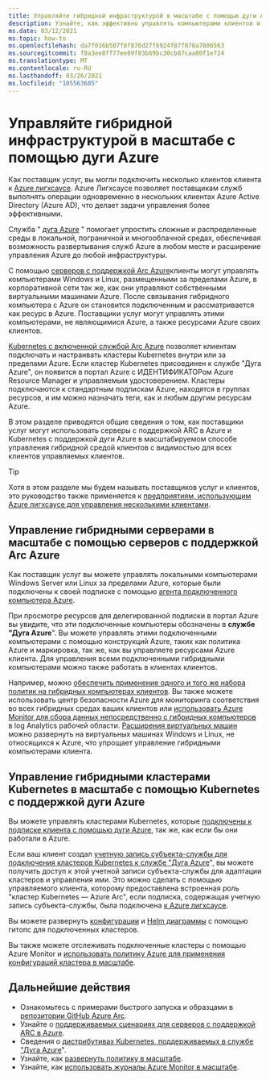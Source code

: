 ```yaml
---
title: Управляйте гибридной инфраструктурой в масштабе с помощью дуги Azure
description: Узнайте, как эффективно управлять компьютерами клиентов и кластерами Kubernetes за пределами Azure.
ms.date: 03/12/2021
ms.topic: how-to
ms.openlocfilehash: da7f016b507f8f876d27f6924f87f078a7806563
ms.sourcegitcommit: f0a3ee8ff77ee89f83b69bc30cb87caa80f1e724
ms.translationtype: MT
ms.contentlocale: ru-RU
ms.lasthandoff: 03/26/2021
ms.locfileid: "105563605"
---
```

# <a name="manage-hybrid-infrastructure-at-scale-with-azure-arc"></a>Управляйте гибридной инфраструктурой в масштабе с помощью дуги Azure

Как поставщик услуг, вы могли подключить несколько клиентов клиента к [Azure лигхсаусе](../overview.md). Azure Лигхсаусе позволяет поставщикам служб выполнять операции одновременно в нескольких клиентах Azure Active Directory (Azure AD), что делает задачи управления более эффективными.

Служба " [дуга Azure](../../azure-arc/overview.md) " помогает упростить сложные и распределенные среды в локальной, пограничной и многооблачной средах, обеспечивая возможность развертывания служб Azure в любом месте и расширение управления Azure до любой инфраструктуры.

С помощью [серверов с поддержкой Arc Azure](../../azure-arc/servers/overview.md)клиенты могут управлять компьютерами Windows и Linux, размещенными за пределами Azure, в корпоративной сети так же, как они управляют собственными виртуальными машинами Azure. После связывания гибридного компьютера с Azure он становится подключенным и рассматривается как ресурс в Azure. Поставщики услуг могут управлять этими компьютерами, не являющимися Azure, а также ресурсами Azure своих клиентов.

[Kubernetes с включенной службой Arc Azure](../../azure-arc/kubernetes/overview.md) позволяет клиентам подключать и настраивать кластеры Kubernetes внутри или за пределами Azure. Если кластер Kubernetes присоединен к службе "Дуга Azure", он появится в портал Azure с ИДЕНТИФИКАТОРом Azure Resource Manager и управляемым удостоверением. Кластеры подключаются к стандартным подпискам Azure, находятся в группах ресурсов, и им можно назначать теги, как и любым другим ресурсам Azure.

В этом разделе приводятся общие сведения о том, как поставщики услуг могут использовать серверы с поддержкой ARC в Azure и Kubernetes с поддержкой дуги Azure в масштабируемом способе управления гибридной средой клиентов с видимостью для всех клиентов управляемых клиентов.

> [!TIP]
> Хотя в этом разделе мы будем называть поставщиков услуг и клиентов, это руководство также применяется к [предприятиям, использующим Azure лигхсаусе для управления несколькими клиентами](../concepts/enterprise.md).

## <a name="manage-hybrid-servers-at-scale-with-azure-arc-enabled-servers"></a>Управление гибридными серверами в масштабе с помощью серверов с поддержкой Arc Azure

Как поставщик услуг вы можете управлять локальными компьютерами Windows Server или Linux за пределами Azure, которые были подключены к своей подписке с помощью [агента подключенного компьютера Azure](../../azure-arc/servers/agent-overview.md).

При просмотре ресурсов для делегированной подписки в портал Azure вы увидите, что эти подключенные компьютеры обозначены в **службе "Дуга Azure**". Вы можете управлять этими подключенными компьютерами с помощью конструкций Azure, таких как политика Azure и маркировка, так же, как вы управляете ресурсами Azure клиента. Для управления всеми подключенными гибридными компьютерами можно также работать в клиентах клиентов.

Например, можно [обеспечить применение одного и того же набора политик на гибридных компьютерах клиентов](../../azure-arc/servers/learn/tutorial-assign-policy-portal.md). Вы также можете использовать центр безопасности Azure для мониторинга соответствия во всех гибридных средах ваших клиентов или [использовать Azure Monitor для сбора данных непосредственно с гибридных компьютеров](../../azure-arc/servers/learn/tutorial-enable-vm-insights.md) в log Analytics рабочей области. [Расширения виртуальных машин](../../azure-arc/servers/manage-vm-extensions.md) можно развернуть на виртуальных машинах Windows и Linux, не относящихся к Azure, что упрощает управление гибридными компьютерами клиента.

## <a name="manage-hybrid-kubernetes-clusters-at-scale-with-azure-arc-enabled-kubernetes"></a>Управление гибридными кластерами Kubernetes в масштабе с помощью Kubernetes с поддержкой дуги Azure

Вы можете управлять кластерами Kubernetes, которые [подключены к подписке клиента с помощью дуги Azure](../../azure-arc/kubernetes/quickstart-connect-cluster.md), так же, как если бы они работали в Azure.

Если ваш клиент создал [учетную запись субъекта-службы для подключения кластеров Kubernetes к службе "Дуга Azure](../../azure-arc/kubernetes/create-onboarding-service-principal.md)", вы можете получить доступ к этой учетной записи субъекта-службы для адаптации кластеров и управления ими. Это можно сделать с помощью управляемого клиента, которому предоставлена встроенная роль "кластер Kubernetes — Azure Arc", если подписка, содержащая учетную запись субъекта-службы, была подключена [к Azure лигхсаусе](onboard-customer.md).

Вы можете развернуть [конфигурации](../../azure-arc/kubernetes/tutorial-use-gitops-connected-cluster.md) и [Helm диаграммы](../../azure-arc/kubernetes/use-gitops-with-helm.md) с помощью гитопс для подключенных кластеров.

Вы также можете отслеживать подключенные кластеры с помощью Azure Monitor и [использовать политику Azure для применения конфигураций кластера в масштабе](../../azure-arc/kubernetes/use-azure-policy.md).

## <a name="next-steps"></a>Дальнейшие действия

- Ознакомьтесь с примерами быстрого запуска и образцами в [репозитории GitHub Azure Arc](https://github.com/microsoft/azure_arc).
- Узнайте о [поддерживаемых сценариях для серверов с поддержкой ARC в Azure](../../azure-arc/servers/overview.md#supported-scenarios).
- Сведения о [дистрибутивах Kubernetes, поддерживаемых в службе "Дуга Azure](../../azure-arc/kubernetes/overview.md#supported-kubernetes-distributions)".
- Узнайте, как [развернуть политику в масштабе](policy-at-scale.md).
- Узнайте, как [использовать журналы Azure Monitor в масштабе](monitor-at-scale.md).